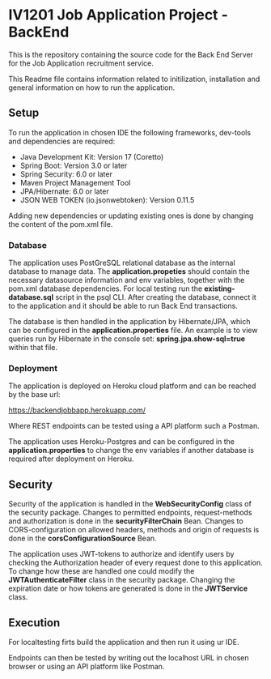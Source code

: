 # IV1201 Job Application Project - BackEnd

This is the repository containing the source code for the Back End Server for the Job Application recruitment service.

This Readme file contains information related to initilization, installation and general information on how to run the application.

## Setup

To run the application in chosen IDE the following frameworks, dev-tools and dependencies are required:

 * Java Development Kit: Version 17 (Coretto)
 * Spring Boot: Version 3.0 or later
 * Spring Security: 6.0 or later
 * Maven Project Management Tool
 * JPA/Hibernate: 6.0 or later
 * JSON WEB TOKEN (io.jsonwebtoken): Version 0.11.5

Adding new dependencies or updating existing ones is done by changing the content of the pom.xml file.

### Database

The application uses PostGreSQL relational database as the internal database to manage data. 
The __application.propeties__ should contain the necessary datasource information and env variables, together with the pom.xml database dependencies. For local testing run the __existing-database.sql__ script in the psql CLI. After creating the database, connect it to the application and it should be able to run Back End transactions.

The database is then handled in the application by Hibernate/JPA, which can be configured in the __application.properties__ file. An example is to view queries run by Hibernate in the console set: __spring.jpa.show-sql=true__ within that file. 

### Deployment

The application is deployed on Heroku cloud platform and can be reached by the base url:

<https://backendjobbapp.herokuapp.com/>

Where REST endpoints can be tested using a API platform such a Postman.

The application uses Heroku-Postgres and can be configured in the __application.properties__ to change the env variables if another database is required after deployment on Heroku.

## Security

Security of the application is handled in the __WebSecurityConfig__ class of the security package. Changes to permitted endpoints, request-methods and authorization is done in the __securityFilterChain__ Bean. Changes to CORS-configuration on allowed headers, methods and origin of requests is done in the __corsConfigurationSource__ Bean.

The application uses JWT-tokens to authorize and identify users by checking the Authorization header of every request done to this application. To change how these are handled one could modify the __JWTAuthenticateFilter__ class in the security package. Changing the expiration date or how tokens are generated is done in the __JWTService__ class.

## Execution

For localtesting firts build the application and then run it using ur IDE. 

Endpoints can then be tested by writing out the localhost URL in chosen browser or using an API platform like Postman.
